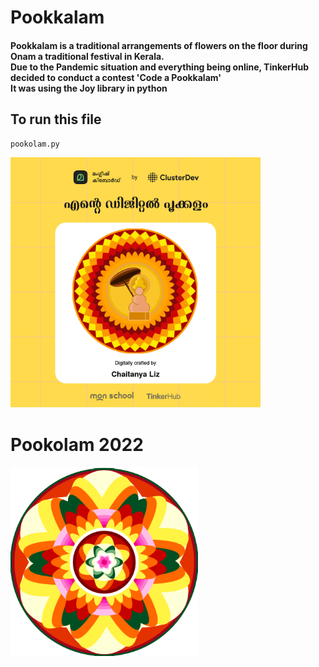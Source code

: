 # Pookkalam

#### Pookkalam is a traditional arrangements of flowers on the floor during Onam a traditional festival in Kerala.<br> Due to the Pandemic situation and everything being online, TinkerHub decided to conduct a contest 'Code a Pookkalam'<br> It was using the Joy library in python<br>

## To run this file

```bash
pookolam.py
```

<img src="code-a-pookkalam.png" width="400" height="400"/>

# Pookolam 2022

<img src="design2022.png" width="300"/>
